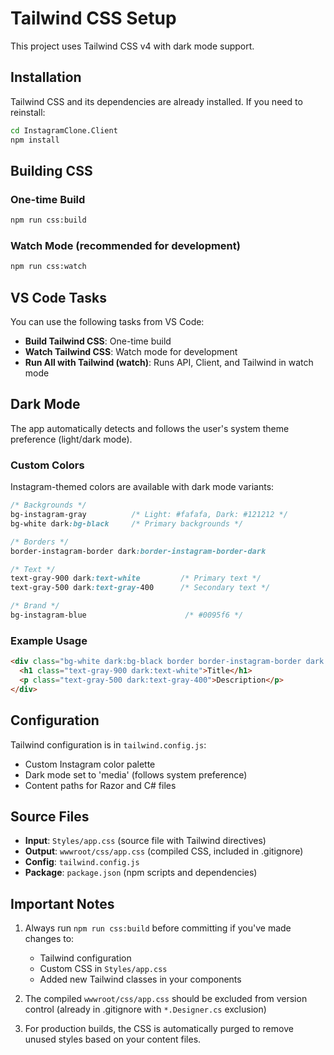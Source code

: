 # Tailwind CSS Setup

This project uses Tailwind CSS v4 with dark mode support.

## Installation

Tailwind CSS and its dependencies are already installed. If you need to reinstall:

```bash
cd InstagramClone.Client
npm install
```

## Building CSS

### One-time Build
```bash
npm run css:build
```

### Watch Mode (recommended for development)
```bash
npm run css:watch
```

## VS Code Tasks

You can use the following tasks from VS Code:
- **Build Tailwind CSS**: One-time build
- **Watch Tailwind CSS**: Watch mode for development
- **Run All with Tailwind (watch)**: Runs API, Client, and Tailwind in watch mode

## Dark Mode

The app automatically detects and follows the user's system theme preference (light/dark mode).

### Custom Colors

Instagram-themed colors are available with dark mode variants:

```css
/* Backgrounds */
bg-instagram-gray          /* Light: #fafafa, Dark: #121212 */
bg-white dark:bg-black     /* Primary backgrounds */

/* Borders */
border-instagram-border dark:border-instagram-border-dark

/* Text */
text-gray-900 dark:text-white         /* Primary text */
text-gray-500 dark:text-gray-400      /* Secondary text */

/* Brand */
bg-instagram-blue                      /* #0095f6 */
```

### Example Usage

```html
<div class="bg-white dark:bg-black border border-instagram-border dark:border-instagram-border-dark">
  <h1 class="text-gray-900 dark:text-white">Title</h1>
  <p class="text-gray-500 dark:text-gray-400">Description</p>
</div>
```

## Configuration

Tailwind configuration is in `tailwind.config.js`:
- Custom Instagram color palette
- Dark mode set to 'media' (follows system preference)
- Content paths for Razor and C# files

## Source Files

- **Input**: `Styles/app.css` (source file with Tailwind directives)
- **Output**: `wwwroot/css/app.css` (compiled CSS, included in .gitignore)
- **Config**: `tailwind.config.js`
- **Package**: `package.json` (npm scripts and dependencies)

## Important Notes

1. Always run `npm run css:build` before committing if you've made changes to:
   - Tailwind configuration
   - Custom CSS in `Styles/app.css`
   - Added new Tailwind classes in your components

2. The compiled `wwwroot/css/app.css` should be excluded from version control (already in .gitignore with `*.Designer.cs` exclusion)

3. For production builds, the CSS is automatically purged to remove unused styles based on your content files.

